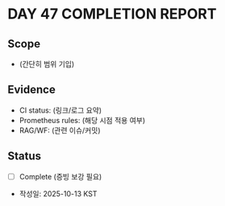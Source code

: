 # DAY 47 COMPLETION REPORT

## Scope
- (간단히 범위 기입)

## Evidence
- CI status: (링크/로그 요약)
- Prometheus rules: (해당 시점 적용 여부)
- RAG/WF: (관련 이슈/커밋)

## Status
- [ ] Complete (증빙 보강 필요)
- 작성일: 2025-10-13 KST
